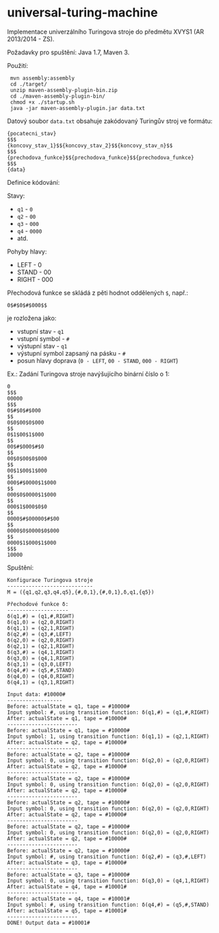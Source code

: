universal-turing-machine
========================

Implementace univerzálního Turingova stroje do předmětu XVYS1 (AR 2013/2014 - ZS).

Požadavky pro spuštění: Java 1.7, Maven 3.

Použití:

```
 mvn assembly:assembly
 cd ./target/
 unzip maven-assembly-plugin-bin.zip
 cd ./maven-assembly-plugin-bin/
 chmod +x ./startup.sh
 java -jar maven-assembly-plugin.jar data.txt
```

Datový soubor ```data.txt``` obsahuje zakódovaný Turingův stroj ve formátu:

```
{pocatecni_stav}
$$$
{koncovy_stav_1}$${koncovy_stav_2}$${koncovy_stav_n}$$
$$$
{prechodova_funkce}$${prechodova_funkce}$${prechodova_funkce}
$$$
{data}
```

Definice kódování:

Stavy:

* ```q1``` - ```0```
* ```q2``` - ```00```
* ```q3``` - ```000```
* ```q4``` - ```0000```
* atd.

Pohyby hlavy:

* LEFT - 0
* STAND - 00
* RIGHT - 000

Přechodová funkce se skládá z pěti hodnot oddělených ```$```, např.:

```
0$#$0$#$000$$
```

je rozložena jako:

* vstupní stav - ```q1```
* vstupní symbol - ```#```
* výstupní stav - ```q1```
* výstupní symbol zapsaný na pásku - ```#```
* posun hlavy doprava (```0 - LEFT```, ```00 - STAND```, ```000 - RIGHT```)

Ex.: Zadání Turingova stroje navýšujícího binární číslo o 1:

```
0
$$$
00000
$$$
0$#$0$#$000
$$
0$0$00$0$000
$$
0$1$00$1$000
$$
00$#$000$#$0
$$
00$0$00$0$000
$$
00$1$00$1$000
$$
000$#$0000$1$000
$$
000$0$0000$1$000
$$
000$1$000$0$0
$$
0000$#$00000$#$00
$$
0000$0$0000$0$000
$$
0000$1$000$1$000
$$$
10000
```

Spuštění:

```
Konfigurace Turingova stroje
----------------------------
M = ({q1,q2,q3,q4,q5},{#,0,1},{#,0,1},δ,q1,{q5})

Přechodové funkce δ:
--------------------
δ(q1,#) = (q1,#,RIGHT)
δ(q1,0) = (q2,0,RIGHT)
δ(q1,1) = (q2,1,RIGHT)
δ(q2,#) = (q3,#,LEFT)
δ(q2,0) = (q2,0,RIGHT)
δ(q2,1) = (q2,1,RIGHT)
δ(q3,#) = (q4,1,RIGHT)
δ(q3,0) = (q4,1,RIGHT)
δ(q3,1) = (q3,0,LEFT)
δ(q4,#) = (q5,#,STAND)
δ(q4,0) = (q4,0,RIGHT)
δ(q4,1) = (q3,1,RIGHT)

Input data: #10000#
------------------
Before: actualState = q1, tape = #10000#
Input symbol: #, using transition function: δ(q1,#) = (q1,#,RIGHT)
After: actualState = q1, tape = #10000#
-----------------------
Before: actualState = q1, tape = #10000#
Input symbol: 1, using transition function: δ(q1,1) = (q2,1,RIGHT)
After: actualState = q2, tape = #10000#
-----------------------
Before: actualState = q2, tape = #10000#
Input symbol: 0, using transition function: δ(q2,0) = (q2,0,RIGHT)
After: actualState = q2, tape = #10000#
-----------------------
Before: actualState = q2, tape = #10000#
Input symbol: 0, using transition function: δ(q2,0) = (q2,0,RIGHT)
After: actualState = q2, tape = #10000#
-----------------------
Before: actualState = q2, tape = #10000#
Input symbol: 0, using transition function: δ(q2,0) = (q2,0,RIGHT)
After: actualState = q2, tape = #10000#
-----------------------
Before: actualState = q2, tape = #10000#
Input symbol: 0, using transition function: δ(q2,0) = (q2,0,RIGHT)
After: actualState = q2, tape = #10000#
-----------------------
Before: actualState = q2, tape = #10000#
Input symbol: #, using transition function: δ(q2,#) = (q3,#,LEFT)
After: actualState = q3, tape = #10000#
-----------------------
Before: actualState = q3, tape = #10000#
Input symbol: 0, using transition function: δ(q3,0) = (q4,1,RIGHT)
After: actualState = q4, tape = #10001#
-----------------------
Before: actualState = q4, tape = #10001#
Input symbol: #, using transition function: δ(q4,#) = (q5,#,STAND)
After: actualState = q5, tape = #10001#
-----------------------
DONE! Output data = #10001#
```
